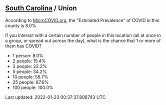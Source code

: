 
## [South Carolina](/united-states/south-carolina) / Union

According to [MicroCOVID.org](http://microcovid.org),
the "Estimated Prevalence" of COVID in this county is 8.0%

If you interact with a certain number of people in this location
(all at once in a group, or spread out across the day), what is the chance that
1 or more of them has COVID?

- 1 person: 8.0%
- 2 people: 15.4%
- 3 people: 22.2%
- 5 people: 34.2%
- 10 people: 56.7%
- 25 people: 87.6%
- 100 people: 100.0%

Last updated: 2022-01-23 00:37:37.808743 UTC
